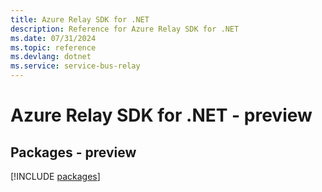 ```yaml
---
title: Azure Relay SDK for .NET
description: Reference for Azure Relay SDK for .NET
ms.date: 07/31/2024
ms.topic: reference
ms.devlang: dotnet
ms.service: service-bus-relay
---
```

# Azure Relay SDK for .NET - preview
## Packages - preview
[!INCLUDE [packages](relay-index.md)]